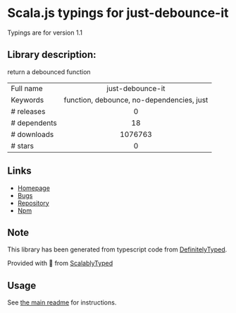 
# Scala.js typings for just-debounce-it

Typings are for version 1.1

## Library description:
return a debounced function

|                    |                 |
| ------------------ | :-------------: |
| Full name          | just-debounce-it |
| Keywords           | function, debounce, no-dependencies, just |
| # releases         | 0 |
| # dependents       | 18 |
| # downloads        | 1076763 |
| # stars            | 0 |

## Links
- [Homepage](https://github.com/angus-c/just#readme)
- [Bugs](https://github.com/angus-c/just/issues)
- [Repository](https://github.com/angus-c/just)
- [Npm](https://www.npmjs.com/package/just-debounce-it)
    


## Note
This library has been generated from typescript code from [DefinitelyTyped](https://definitelytyped.org).

Provided with :purple_heart: from [ScalablyTyped](https://github.com/oyvindberg/ScalablyTyped)

## Usage
See [the main readme](../../readme.md) for instructions.


